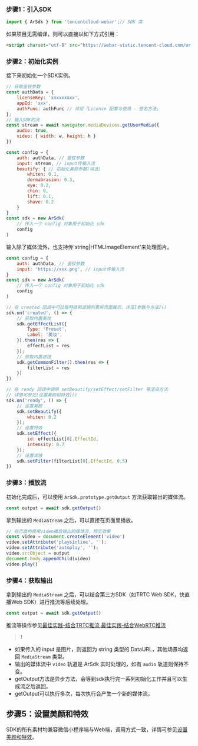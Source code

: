 ### 步骤1：引入SDK
```javascript
import { ArSdk } from 'tencentcloud-webar';// SDK 类
```
如果项目无需编译，则可以直接以如下方式引用：
```html
<script charset="utf-8" src="https://webar-static.tencent-cloud.com/ar-sdk/resources/latest/webar-sdk.umd.js"></script>
```

### 步骤2：初始化实例
接下来初始化一个SDK实例。
```javascript
// 获取鉴权参数
const authData = {
	licenseKey: 'xxxxxxxxx',
	appId: 'xxx',
	authFunc: authFunc // 详见「License 配置与使用 - 签名方法」
};
// 输入SDK的流
const stream = await navigator.mediaDevices.getUserMedia({
	audio: true,
	video: { width: w, height: h }
})

const config = {
	auth: authData, // 鉴权参数
    input: stream, // input传输入流
	beautify: { // 初始化美颜参数(可选)
		whiten: 0.1,
		dermabrasion: 0.3,
		eye: 0.2,
		chin: 0,
		lift: 0.1,
		shave: 0.2
	}
}
const sdk = new ArSdk(
	// 传入一个 config 对象用于初始化 sdk
	config
)
```
输入除了媒体流外，也支持传'string|HTMLImageElement'来处理图片。
```javascript
const config = {
	auth: authData, // 鉴权参数
    input: 'https://xxx.png', // input传输入流
}
const sdk = new ArSdk(
	// 传入一个 config 对象用于初始化 sdk
	config
)

// 在 created 回调中可拉取特效和滤镜列表供页面展示，详见[参数与方法]()
sdk.on('created', () => {
    // 获取内置美妆
    sdk.getEffectList({
        Type: 'Preset',
        Label: '美妆',
    }).then(res => {
        effectList = res
    });
    // 获取内置滤镜
    sdk.getCommonFilter().then(res => {
        filterList = res
    })
})

// 在 ready 回调中调用 setBeautify/setEffect/setFilter 等渲染方法
// 详情可参见[设置美颜和特效]()
sdk.on('ready', () => {
    // 设置美颜
    sdk.setBeautify({
        whiten: 0.2
    });
    // 设置特效
    sdk.setEffect({
        id: effectList[0].EffectId,
        intensity: 0.7
    });
    // 设置滤镜
    sdk.setFilter(filterList[0].EffectId, 0.5)
})
```

### 步骤3：播放流
初始化完成后，可以使用 `ArSdk.prototype.getOutput` 方法获取输出的媒体流。
```javascript
const output = await sdk.getOutput()
```
拿到输出的 `MediaStream` 之后，可以直接在页面里播放。
```javascript
// 在页面内使用video播放输出的媒体流，预览效果
const video = document.createElement('video')
video.setAttribute('playsinline', '');
video.setAttribute('autoplay', '');
video.srcObject = output
document.body.appendChild(video)
video.play()
```

### 步骤4：获取输出
拿到输出的 `MediaStream` 之后，可以结合第三方SDK（如TRTC Web SDK，快直播Web SDK）进行推流等后续处理。
```javascript
const output = await sdk.getOutput()
```
推流等操作参见[最佳实践-结合TRTC推流](),[最佳实践-结合WebRTC推流]()

>!
- 如果传入的 input 是图片，则返回为 string 类型的 DataURL，其他场景均返回 `MediaStream` 类型。
- 输出的媒体流中 `video` 轨道是 ArSdk 实时处理的，如有 `audio` 轨道则保持不变。
- getOutput方法是异步方法，会等到sdk执行完一系列初始化工作并且可以生成流之后返回。
- getOutput可以执行多次，每次执行会产生一个新的媒体流。


## 步骤5：设置美颜和特效
SDK的所有素材均兼容微信小程序端与Web端，调用方式一致，详情可参见[设置美颜和特效]()。


